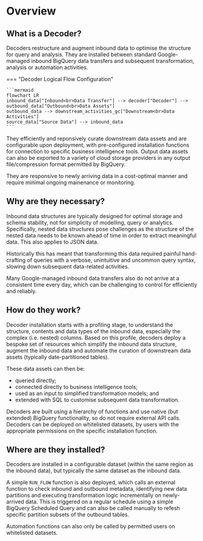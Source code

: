 # Overview
## What is a Decoder?
Decoders restructure and augment inbound data to optimise the structure for query and analysis.  They are installed between standard Google-managed inbound BigQuery data transfers and subsequent transformation, analysis or automation activities.

=== "Decoder Logical Flow Configuration"

    ```mermaid
    flowchart LR
    inbound_data["Inbound<br>Data Transfer"] --> decoder["Decoder"] --> outbound_data["Outbound<br>Data Assets"]
    outbound_data --> downstream_activities_gc["Downstream<br>Data Activities"]
    source_data["Source Data"] --> inbound_data
    ```

They efficiently and reponsively curate downstream data assets and are configurable upon deployment, with pre-configured installation functions for connection to specific business intelligence tools. Output data assets can also be exported to a variety of cloud storage providers in any output file/compression format permitted by BigQuery.

They are responsive to newly arriving data in a cost-optimal manner and require minimal ongoing mainenance or monitoring.

## Why are they necessary?
Inbound data structures are typically designed for optimal storage and schema stability, not for simplicity of modelling, query or analytics. Specifically, nested data structures pose challenges as the structure of the nested data needs to be known ahead of time in order to extract meaningful data. This also applies to JSON data.

Historically this has meant that transforming this data required painful hand-crafting of queries with a verbose, unintuitive and uncommon query syntax, slowing down subsequent data-related activities.

Many Google-managed inbound data transfers also do not arrive at a consistent time every day, which can be challenging to control for efficiently and reliably.

## How do they work?
Decoder installation starts with a profiling stage, to understand the structure, contents and data types of the inbound data, especially the complex (i.e. nested) columns. Based on this profile, decoders deploy a bespoke set of resources which simplify the inbound data structure, augment the inbound data and automate the curation of downstream data assets (typically date-partitioned tables).

These data assets can then be:

- queried directly;
- connected directly to business intelligence tools;
- used as an input to simplified transformation models; and 
- extended with SQL to customise subsequent data transformation.

Decoders are built using a hierarchy of functions and use native (but extended) BigQuery functionality, so do not require external API calls. Decoders can be deployed on whitelisted datasets, by users with the appropriate permissions on the specific installation function.

## Where are they installed?
Decoders are installed in a configurable dataset (within the same region as the inbound data), but typically the same dataset as the inbound data. 

A simple `RUN_FLOW` function is also deployed, which calls an external function to check inbound and outbound metadata, identifying new data partitions and executing transformation logic incrementally on newly-arrived data.  This is triggered on a regular schedule using a simple BigQuery Scheduled Query and can also be called manually to refesh specific partition subsets of the outbound tables.

Automation functions can also only be called by permitted users on whitelisted datasets.


